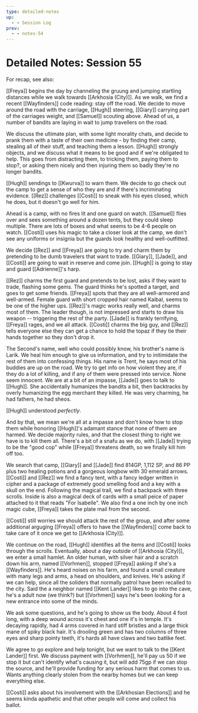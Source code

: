 ```yaml
---
type: detailed-notes
up:
  - - Session Log
prev:
  - - notes-54
---
```


# Detailed Notes: Session 55

For recap, see also:

[[Freya]] begins the day by channeling the gruung and jumping startling distances while we walk towards [[Arkhosia (City)]]. As we walk, we find a recent [[Wayfinders]] code reading: stay off the road.  We decide to move around the road with the carriage, [[Hugh]] steering, [[Giary]] carrying part of the carriages weight, and [[Samuel]] scouting above. Ahead of us, a number of bandits are laying in wait to jump travellers on the road. 

We discuss the ultimate plan, with some light morality chats, and decide to prank them with a taste of their own medicine - by finding their camp, stealing all of their stuff, and teaching them a lesson. [[Hugh]] strongly objects, and we discuss what it means to be good and if we're obligated to help. This goes from distracting them, to tricking them, paying them to stop?, or asking them nicely and then injuring them so badly they're no longer bandits. 

[[Hugh]] sendings to [[Kwurva]] to warn them. We decide to go check out the camp to get a sense of who they are and if there's incriminating evidence. [[Rez]] challenges [[Costi]] to sneak with his eyes closed, which he does, but it doesn't go well for him.

Ahead is a camp, with no fires lit and one guard on watch. [[Samuel]] flies over and sees something around a dozen tents, but they could sleep multiple. There are lots of boxes and what seems to be 4-6 people on watch. [[Costi]] uses his magic to take a closer look at the camp, we don't see any uniforms or insignia but the guards look healthy and well-outfitted. 

We decide [[Rez]] and [[Freya]] are going to try and charm them by pretending to be dumb travelers that want to trade. [[Giary]], [[Jade]], and [[Costi]] are going to wait in reserve and come join. [[Hugh]] is going to stay and guard [[Adrienne]]'s harp. 

[[Rez]] charms the first guard and pretends to be lost, asks if they want to trade, flashing some gems. The guard thinks he's spotted a target, and goes to get some friends. [[Freya]] spots that they are all well-armored and well-armed. Female guard with short cropped hair named Kaibal, seems to be one of the higher ups. [[Rez]]'s magic works really well, and charms most of them. The leader though, is not impressed and starts to draw his weapon -- triggering the rest of the party. [[Jade]] is frankly terrifying, [[Freya]] rages, and we all attack. [[Costi]] charms the big guy, and [[Rez]] tells everyone else they can get a chance to hold the topaz if they tie their hands together so they don't drop it. 

The Second's name, well who could possibly know, his brother's name is Larik. We heal him enough to give us information, and try to initimidate the rest of them into confessing things. His name is Trent, he says most of his buddies are up on the road. We try to get info on how violent they are, if they do a lot of killing, and if any of them were pressed into service. None seem innocent. We are at a bit of an impasse, [[Jade]] goes to talk to [[Hugh]].  She accidentally humanizes the bandits a bit, then backtracks by overly humanizing the egg merchant they killed. He was very charming, he had fathers, he had sheos.

[[Hugh]] understood *perfectly*.

And by that, we mean we're all at a impasse and don't know how to stop them while honoring [[Hugh]]'s adamant stance that none of them are harmed. We decide majority rules, and that the closest thing to right we have is to kill them all. There's a bit of a snafu as we do, with [[Jade]] trying to be the "good cop" while [[Freya]] threatens death, so we finally kill him off too.

We search that camp, [[Giary]] and [[Jade]] find 814GP, 1,112 SP, and 86 PP plus two healing potions and a gorgeous longbow with 30 emerald arrows. [[Costi]] and [[Rez]] we find a fancy tent, with a fancy ledger written in cipher and a package of extremely good smelling food and a key with a skull on the end. Following the magical trail, we find a backpack with three scrolls. Inside is also a magical deck of cards with a small peice of paper attached to it that reads "For Isabelle". We also find a one inch by one inch magic cube, [[Freya]] takes the plate mail from the second. 

[[Costi]] still worries we should attack the rest of the group, and after some additional arguging [[Freya]] offers to have the [[Wayfinders]] come back to take care of it once we get to [[Arkhosia (City)]]. 

We continue on the road, [[Hugh]] identifies all the items and [[Costi]] looks through the scrolls. Eventually, about a day outside of [[Arkhosia (City)]], we enter a small hamlet. An older human, with silver hair and a scratch down his arm, named [[Vorhmen]], stopped [[Freya]] asking if she's a [[Wayfinders]]. He's heard noises on his farm, and found a small creature with many legs and arms, a head on shoulders, and knives. He's asking if we can help, since all the soliders that normally patrol have been recalled to the city. Said the a neighbor named [[Kent Lander]] likes to go into the cave, he's a adult now (we think?) but [[Vorhmen]] says he's been looking for a new entrance into some of the minds. 

We ask some questions, and he's going to show us the body. About 4 foot long, with a deep wound across it's chest and one it's in temple. It's decaying rapidly, had 4 arms covered in hard stiff bristles and a large thick mane of spiky black hair. It's drooling green and has two columns of three eyes and sharp pointy teeth, it's hards all have claws and two batlike feet. 

We agree to go explore and help tonight, but we want to talk to the [[Kent Lander]] first. We discuss payment with [[Vorhmen]], he'll pay us 50 if we stop it but can't identify what's causing it, but will add 75gp if we can stop the source, and he'll provide funding for any serious harm that comes to us. Wants anything clearly stolen from the nearby homes but we can keep everything else. 

[[Costi]] asks about his involvement with the [[Arkhosian Elections]] and he seems kinda apathetic and that other people will come and collect his ballot. 



